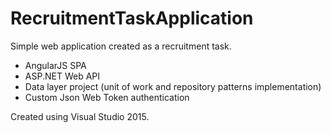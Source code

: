 # RecruitmentTaskApplication
Simple web application created as a recruitment task.

- AngularJS SPA 
- ASP.NET Web API
- Data layer project (unit of work and repository patterns implementation)
- Custom Json Web Token authentication

Created using Visual Studio 2015.